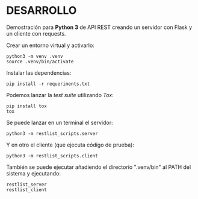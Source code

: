 # DESARROLLO

Demostración para **Python 3** de API REST creando un servidor con Flask y un cliente con requests.

Crear un entorno virtual y activarlo:
```shell
python3 -m venv .venv
source .venv/bin/activate
```

Instalar las dependencias:
```shell
pip install -r requeriments.txt
```

Podemos lanzar la *test suite* utilizando *Tox*:
```shell
pip install tox
tox
```

Se puede lanzar en un terminal el servidor:
```shell
python3 -m restlist_scripts.server
```

Y en otro el cliente (que ejecuta código de prueba):
```shell
python3 -m restlist_scripts.client
```
También se puede ejecutar añadiendo el directorio ".venv/bin" al PATH del sistema y ejecutando:
```shell
restlist_server
restlist_client
```
